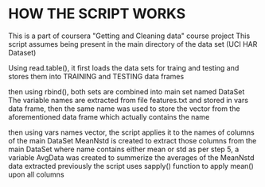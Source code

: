 HOW THE SCRIPT WORKS
=========================

This is a part of coursera "Getting and Cleaning data" course project
This script assumes being present in the main directory of the data set (UCI HAR Dataset)

Using read.table(), it first loads the data sets for traing and testing and stores them into TRAINING and TESTING
data frames

then using rbind(), both sets are combined into main set named DataSet
The variable names are extracted from file features.txt and stored in vars data frame, then the same name was used to 
store the vector from the aforementioned data frame which actually contains the name

then using vars names vector, the script applies it to the names of columns of the main DataSet
MeanNstd is created to extract those columns from the main DataSet where name contains either mean or std
as per step 5, a variable AvgData was created to summerize the averages of the MeanNstd data extracted previously
the script uses sapply() function to apply mean() upon all columns
